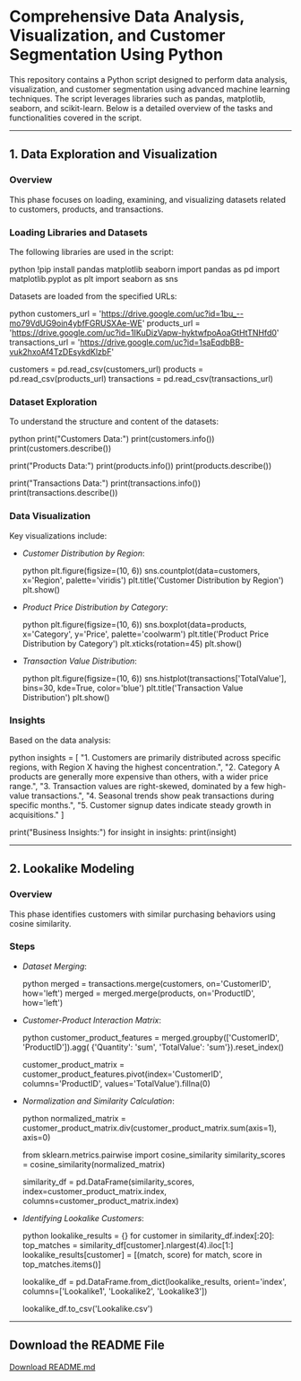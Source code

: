 # Comprehensive Data Analysis, Visualization, and Customer Segmentation Using Python

This repository contains a Python script designed to perform data analysis, visualization, and customer segmentation using advanced machine learning techniques. The script leverages libraries such as pandas, matplotlib, seaborn, and scikit-learn. Below is a detailed overview of the tasks and functionalities covered in the script.

---

## 1. Data Exploration and Visualization

### Overview

This phase focuses on loading, examining, and visualizing datasets related to customers, products, and transactions.

### Loading Libraries and Datasets

The following libraries are used in the script:

python
!pip install pandas matplotlib seaborn
import pandas as pd
import matplotlib.pyplot as plt
import seaborn as sns


Datasets are loaded from the specified URLs:

python
customers_url = 'https://drive.google.com/uc?id=1bu_--mo79VdUG9oin4ybfFGRUSXAe-WE'
products_url = 'https://drive.google.com/uc?id=1IKuDizVapw-hyktwfpoAoaGtHtTNHfd0'
transactions_url = 'https://drive.google.com/uc?id=1saEqdbBB-vuk2hxoAf4TzDEsykdKlzbF'

customers = pd.read_csv(customers_url)
products = pd.read_csv(products_url)
transactions = pd.read_csv(transactions_url)


### Dataset Exploration

To understand the structure and content of the datasets:

python
print("Customers Data:")
print(customers.info())
print(customers.describe())

print("Products Data:")
print(products.info())
print(products.describe())

print("Transactions Data:")
print(transactions.info())
print(transactions.describe())


### Data Visualization

Key visualizations include:

- *Customer Distribution by Region*:

  python
  plt.figure(figsize=(10, 6))
  sns.countplot(data=customers, x='Region', palette='viridis')
  plt.title('Customer Distribution by Region')
  plt.show()
  



- *Product Price Distribution by Category*:

  python
  plt.figure(figsize=(10, 6))
  sns.boxplot(data=products, x='Category', y='Price', palette='coolwarm')
  plt.title('Product Price Distribution by Category')
  plt.xticks(rotation=45)
  plt.show()
  



- *Transaction Value Distribution*:

  python
  plt.figure(figsize=(10, 6))
  sns.histplot(transactions['TotalValue'], bins=30, kde=True, color='blue')
  plt.title('Transaction Value Distribution')
  plt.show()
  



### Insights

Based on the data analysis:

python
insights = [
    "1. Customers are primarily distributed across specific regions, with Region X having the highest concentration.",
    "2. Category A products are generally more expensive than others, with a wider price range.",
    "3. Transaction values are right-skewed, dominated by a few high-value transactions.",
    "4. Seasonal trends show peak transactions during specific months.",
    "5. Customer signup dates indicate steady growth in acquisitions."
]

print("Business Insights:")
for insight in insights:
    print(insight)


---

## 2. Lookalike Modeling

### Overview

This phase identifies customers with similar purchasing behaviors using cosine similarity.

### Steps

- *Dataset Merging*:

  python
  merged = transactions.merge(customers, on='CustomerID', how='left')
  merged = merged.merge(products, on='ProductID', how='left')
  

- *Customer-Product Interaction Matrix*:

  python
  customer_product_features = merged.groupby(['CustomerID', 'ProductID']).agg(
      {'Quantity': 'sum', 'TotalValue': 'sum'}).reset_index()

  customer_product_matrix = customer_product_features.pivot(index='CustomerID',
                                                            columns='ProductID',
                                                            values='TotalValue').fillna(0)
  

- *Normalization and Similarity Calculation*:

  python
  normalized_matrix = customer_product_matrix.div(customer_product_matrix.sum(axis=1), axis=0)

  from sklearn.metrics.pairwise import cosine_similarity
  similarity_scores = cosine_similarity(normalized_matrix)

  similarity_df = pd.DataFrame(similarity_scores, index=customer_product_matrix.index,
                               columns=customer_product_matrix.index)
  

- *Identifying Lookalike Customers*:

  python
  lookalike_results = {}
  for customer in similarity_df.index[:20]:
      top_matches = similarity_df[customer].nlargest(4).iloc[1:]
      lookalike_results[customer] = [(match, score) for match, score in top_matches.items()]

  lookalike_df = pd.DataFrame.from_dict(lookalike_results, orient='index',
                                        columns=['Lookalike1', 'Lookalike2', 'Lookalike3'])

  lookalike_df.to_csv('Lookalike.csv')
  

---

## Download the README File

[Download README.md](./README.md)
